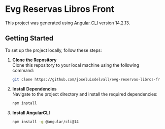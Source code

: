 # Evg Reservas Libros Front

This project was generated using [Angular CLI](https://github.com/angular/angular-cli) version 14.2.13.

## Getting Started

To set up the project locally, follow these steps:

1. **Clone the Repository**  
    Clone this repository to your local machine using the following command:
    ```bash
    git clone https://github.com/joseluisdelvall/evg-reservas-libros-front.git
    ```

2. **Install Dependencies**  
    Navigate to the project directory and install the required dependencies:
    ```bash
    npm install
    ```
3. **Install AngularCLI**
   ```bash
   npm install -g @angular/cli@14
   ```
